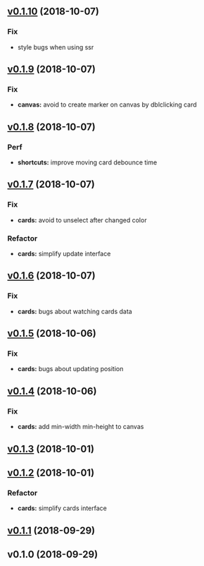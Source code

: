 
<a name="v0.1.10"></a>
## [v0.1.10](https://github.com/postalk/components/compare/v0.1.9...v0.1.10) (2018-10-07)

### Fix

* style bugs when using ssr


<a name="v0.1.9"></a>
## [v0.1.9](https://github.com/postalk/components/compare/v0.1.8...v0.1.9) (2018-10-07)

### Fix

* **canvas:** avoid to create marker on canvas by dblclicking card


<a name="v0.1.8"></a>
## [v0.1.8](https://github.com/postalk/components/compare/v0.1.7...v0.1.8) (2018-10-07)

### Perf

* **shortcuts:** improve moving card debounce time


<a name="v0.1.7"></a>
## [v0.1.7](https://github.com/postalk/components/compare/v0.1.6...v0.1.7) (2018-10-07)

### Fix

* **cards:** avoid to unselect after changed color

### Refactor

* **cards:** simplify update interface


<a name="v0.1.6"></a>
## [v0.1.6](https://github.com/postalk/components/compare/v0.1.5...v0.1.6) (2018-10-07)

### Fix

* **cards:** bugs about watching cards data


<a name="v0.1.5"></a>
## [v0.1.5](https://github.com/postalk/components/compare/v0.1.4...v0.1.5) (2018-10-06)

### Fix

* **cards:** bugs about updating position


<a name="v0.1.4"></a>
## [v0.1.4](https://github.com/postalk/components/compare/v0.1.3...v0.1.4) (2018-10-06)

### Fix

* **cards:** add min-width min-height to canvas


<a name="v0.1.3"></a>
## [v0.1.3](https://github.com/postalk/components/compare/v0.1.2...v0.1.3) (2018-10-01)


<a name="v0.1.2"></a>
## [v0.1.2](https://github.com/postalk/components/compare/v0.1.1...v0.1.2) (2018-10-01)

### Refactor

* **cards:** simplify cards interface


<a name="v0.1.1"></a>
## [v0.1.1](https://github.com/postalk/components/compare/v0.1.0...v0.1.1) (2018-09-29)


<a name="v0.1.0"></a>
## v0.1.0 (2018-09-29)

